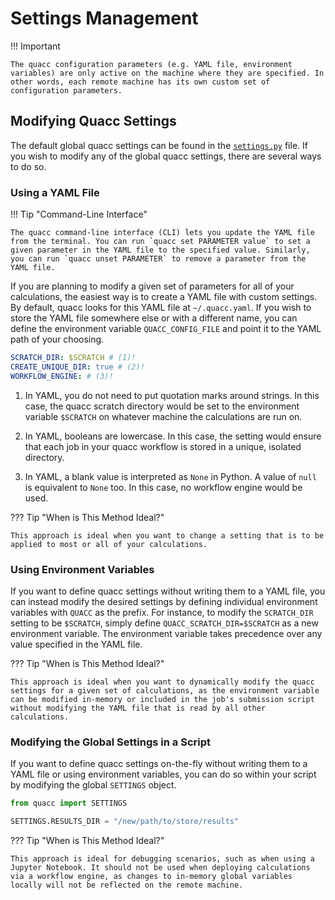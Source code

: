 # Settings Management

!!! Important

    The quacc configuration parameters (e.g. YAML file, environment variables) are only active on the machine where they are specified. In other words, each remote machine has its own custom set of configuration parameters.

## Modifying Quacc Settings

The default global quacc settings can be found in the [`settings.py`](https://github.com/quantum-accelerators/quacc/blob/main/src/quacc/settings.py) file. If you wish to modify any of the global quacc settings, there are several ways to do so.

### Using a YAML File

!!! Tip "Command-Line Interface"

    The quacc command-line interface (CLI) lets you update the YAML file from the terminal. You can run `quacc set PARAMETER value` to set a given parameter in the YAML file to the specified value. Similarly, you can run `quacc unset PARAMETER` to remove a parameter from the YAML file.

If you are planning to modify a given set of parameters for all of your calculations, the easiest way is to create a YAML file with custom settings. By default, quacc looks for this YAML file at `~/.quacc.yaml`. If you wish to store the YAML file somewhere else or with a different name, you can define the environment variable `QUACC_CONFIG_FILE` and point it to the YAML path of your choosing.

```yaml title="~/.quacc.yaml"
SCRATCH_DIR: $SCRATCH # (1)!
CREATE_UNIQUE_DIR: true # (2)!
WORKFLOW_ENGINE: # (3)!
```

1. In YAML, you do not need to put quotation marks around strings. In this case, the quacc scratch directory would be set to the environment variable `$SCRATCH` on whatever machine the calculations are run on.

2. In YAML, booleans are lowercase. In this case, the setting would ensure that each job in your quacc workflow is stored in a unique, isolated directory.

3. In YAML, a blank value is interpreted as `None` in Python. A value of `null` is equivalent to `None` too. In this case, no workflow engine would be used.

??? Tip "When is This Method Ideal?"

    This approach is ideal when you want to change a setting that is to be applied to most or all of your calculations.

### Using Environment Variables

If you want to define quacc settings without writing them to a YAML file, you can instead modify the desired settings by defining individual environment variables with `QUACC` as the prefix. For instance, to modify the `SCRATCH_DIR` setting to be `$SCRATCH`, simply define `QUACC_SCRATCH_DIR=$SCRATCH` as a new environment variable. The environment variable takes precedence over any value specified in the YAML file.

??? Tip "When is This Method Ideal?"

    This approach is ideal when you want to dynamically modify the quacc settings for a given set of calculations, as the environment variable can be modified in-memory or included in the job's submission script without modifying the YAML file that is read by all other calculations.

### Modifying the Global Settings in a Script

If you want to define quacc settings on-the-fly without writing them to a YAML file or using environment variables, you can do so within your script by modifying the global `SETTINGS` object.

```python
from quacc import SETTINGS

SETTINGS.RESULTS_DIR = "/new/path/to/store/results"
```

??? Tip "When is This Method Ideal?"

    This approach is ideal for debugging scenarios, such as when using a Jupyter Notebook. It should not be used when deploying calculations via a workflow engine, as changes to in-memory global variables locally will not be reflected on the remote machine.
